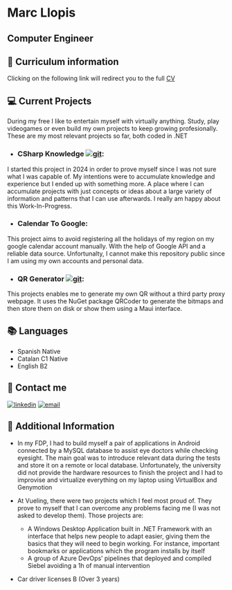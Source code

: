 # Marc Llopis
## Computer Engineer

## 🚀 Curriculum information
Clicking on the following link will redirect you to the full [CV](https://github.com/Sunther/CV/blob/main/CV.md)

## 💻 Current Projects
During my free I like to entertain myself with virtually anything. Study, play videogames or even build my own projects to keep growing profesionally. These are my most relevant projects so far, both coded in .NET

- ### CSharp Knowledge [![git](https://img.shields.io/badge/GIT-E44C30?style=for-the-badge&logo=git&logoColor=white)](https://github.com/Sunther/CSharp_Knowledge):
I started this project in 2024 in order to prove myself since I was not sure what I was capable of. My intentions were to accumulate knowledge and experience but I ended up with something more. A place where I can accumulate projects with just concepts or ideas about a large variety of information and patterns that I can use afterwards. I really am happy about this Work-In-Progress.

- ### Calendar To Google:
This project aims to avoid registering all the holidays of my region on my google calendar account manually. With the help of Google API and a reliable data source. Unfortunalty, I cannot make this repository public since I am using my own accounts and personal data.

- ### QR Generator [![git](https://img.shields.io/badge/GIT-E44C30?style=for-the-badge&logo=git&logoColor=white)](https://github.com/Sunther/QrGenerator):
This projects enables me to generate my own QR without a third party proxy webpage. It uses the NuGet package QRCoder to generate the bitmaps and then store them on disk or show them using a Maui interface.

## 📚 Languages
- Spanish Native
- Catalan C1 Native
- English B2

## 📱 Contact me
[![linkedin](https://img.shields.io/badge/linkedin-0A66C2?style=for-the-badge&logo=linkedin&logoColor=white)](www.linkedin.com/in/marc-llopis-blanco)
[![email](https://img.shields.io/badge/Gmail-D14836?style=for-the-badge&logo=gmail&logoColor=white)](mailto:marc.llopis.blanco@gmail.com)

## 📝 Additional Information
- In my FDP, I had to build myself a pair of applications in Android connected by a MySQL database to assist eye doctors while checking eyesight. The main goal was to introduce relevant data during the tests and store it on a remote or local database.
Unfortunately, the university did not provide the hardware resources to finish the project and I had to improvise and virtualize everything on my laptop using VirtualBox and Genymotion

- At Vueling, there were two projects which I feel most proud of. They prove to myself that I can overcome any problems facing me (I was not asked to develop them). Those projects are:
    - A Windows Desktop Application built in .NET Framework with an interface that helps new people to adapt easier, giving them the basics that they will need to begin working. For instance, important bookmarks or applications which the program installs by itself
    - A group of Azure DevOps’ pipelines that deployed and compiled Siebel avoiding a 1h of manual intervention

- Car driver licenses B (Over 3 years)
